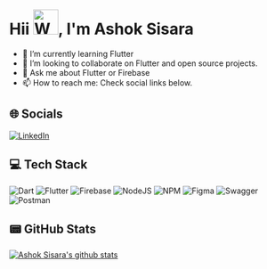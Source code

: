<h1 align="left"> Hii <img src="https://raw.githubusercontent.com/nixin72/nixin72/master/wave.gif" 
         alt="Waving hand animated gif"
         height="45"
         width="45" />, I'm Ashok Sisara</h1>

<!-- <p align="left"> <img src="https://komarev.com/ghpvc/?username=ashoksisara&label=Views&color=blue&style=plastic&style=for-the-badge" alt="ashoksisara" /> </p>
-->

<!-- - 🔭 I’m currently working on ... -->
- 🌱 I’m currently learning Flutter
- 👯 I’m looking to collaborate on Flutter and open source projects.
- 💬 Ask me about Flutter or Firebase
- 📫 How to reach me: Check social links below.
<!-- - 🤔 I’m looking for help with ... -->
<!-- - 😄 Pronouns: ... -->
<!-- - ⚡ Fun fact: ... -->

## 🌐 Socials
<!-- [![Instagram](https://img.shields.io/badge/Instagram-E4405F?style=for-the-badge&logo=instagram&logoColor=white)](https://instagram.com/ashoksisara)  -->
[![LinkedIn](https://img.shields.io/badge/LinkedIn-0077B5?style=for-the-badge&logo=linkedin&logoColor=white)](https://linkedin.com/in/ashok-sisara)

## 💻 Tech Stack
![Dart](https://img.shields.io/badge/dart-%230175C2.svg?style=for-the-badge&logo=dart&logoColor=white)
![Flutter](https://img.shields.io/badge/Flutter-%2302569B.svg?style=for-the-badge&logo=Flutter&logoColor=white)
![Firebase](https://img.shields.io/badge/firebase-%23039BE5.svg?style=for-the-badge&logo=firebase)
![NodeJS](https://img.shields.io/badge/node.js-6DA55F?style=for-the-badge&logo=node.js&logoColor=white)
![NPM](https://img.shields.io/badge/NPM-%23000000.svg?style=for-the-badge&logo=npm&logoColor=white)
![Figma](https://img.shields.io/badge/figma-%23F24E1E.svg?style=for-the-badge&logo=figma&logoColor=white)
![Swagger](https://img.shields.io/badge/-Swagger-%23Clojure?style=for-the-badge&logo=swagger&logoColor=white)
![Postman](https://img.shields.io/badge/Postman-FF6C37?style=for-the-badge&logo=postman&logoColor=white)

## 📟 GitHub Stats
<a href="https://github.com/ashoksisara">
 <img align="center" src="https://github-readme-stats.vercel.app/api?username=ashoksisara&show_icons=true&theme=light&line_height=27" alt="Ashok Sisara's github stats"/>
</a>

